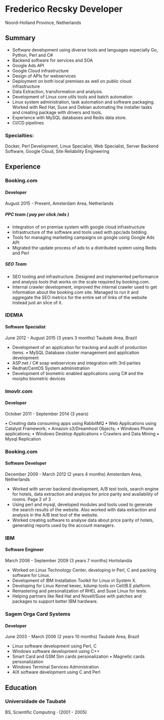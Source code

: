 # Frederico Recsky Developer

Noord-Holland Province, Netherlands

## Summary

*  Software development using diverse tools and languages especially Go, Python, Perl and C#
*  Backend software for services and SOA
*  Google Ads API
*  Google Cloud infrastructure
*  Design of APIs for webservices
*  Deployment on both local premises as well on public cloud infrastructure
*  Data Extraction, transformation and analysis.
*  Development of Linux core utils tools and batch automation
*  Linux system administration, task automation and software packaging. Worked with Red Hat, Suse and Debian automating the installer tasks and creating package with drivers and tools.
*  Experience with MySQL databases and Redis data store.
*  CI/CD pipelines
 
### Specialties: 

Docker, Perl Development, Linux Specialist, Web Specialist, Server Backend Software, Google Cloud, Site Reliability Engineering

## Experience

### Booking.com

#### Developer

August 2015 - Present,  Amsterdam Area, Netherlands

##### PPC team ( pay per click /ads )

* Integration of on premise system with google cloud infrastructure
* Infrastructure of the software and tools used with ppc/ads bidding.
* Tools for managing marketing campaigns on google using Google Ads API
* Migrated the update process of ads to a distributed system using Redis and Perl

##### SEO Team

* SEO tooling and infrastructure. Designed and implemented performance and analysis tools that works on the scale required by booking.com.
* Internal crawler development, improved the internal crawler used to get information about the booking.com site. Managed to run it and aggregate the SEO metrics for the entire set of links of the website instead just an slice of it.


### IDEMIA

#### Software Specialist

June 2012 - August 2015 (3 years 3 months) Taubaté Area, Brazil

* Development of an application for tracking and audit of production items. • MySQL Database cluster management and application development
* ASP.net / C# soap webservices and integration with 3rd parties
* Redhat/CentOS System administration
* Development of biometric enabled applications using C# and the morpho biometric devices

### Imovlr.com

#### Developer

October 2011 - September 2014 (3 years)

• Creating data consuming apps using RabbitMQ • Web Applications using Catalyst Framework;
• Amazon s3/Dreamhost Objects;
• Windows Phone applications;
• Windows Desktop Applications • Crawlers and Data Mining
• Mysql Replication


### Booking.com

#### Software Developer

December 2009 - March 2012 (2 years 4 months) Amsterdam Area, Netherlands

* Worked with server backend development, A/B test tools, search engine for hotels, data extraction and analysis for price parity and availability of rooms.
Page 2 of 3
* Using perl and mysql, developed modules and tools used to generate the search results of the website. Also worked with data extraction and analysis in the A/B test tool of the website.
* Worked creating software to analyse data about price parity of hotels, generating reports used by the account managers.

### IBM

#### Software Engineer

March 2006 - September 2009 (3 years 7 months) Hortolandia

* Worked on Linux Technology Center, developing in Perl, C and packing software for Linux.
* Development of IBM Installation Toolkit for Linux in System X.
* Developing for Linux Kernel kexec, kdump tools on Cell/B.E platform.
* Remastering and personalization of RHEL and Suse Linux for tests.
* Helping partners like Red Hat and Novell/Suse with patches and packages to support better IBM hardware.

### Sagem Orga Card Systems 

#### Developer

June 2003 - March 2006 (2 years 10 months) Taubaté Area, Brazil

* Linux software development using Perl, C
* Windows software development using C++
* Smart Card and GSM Sim cards personalization • Magnetic cards personalization
* Windows Terminal Services Administration
* AIX software development using C and Perl

## Education

### Universidade de Taubaté

BS, Scientific Computing · (2001 - 2005)
